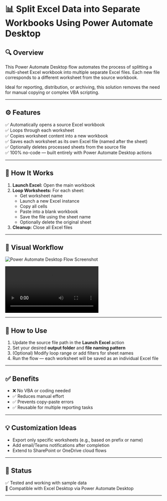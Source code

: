 # 📊 Split Excel Data into Separate Workbooks Using Power Automate Desktop

## 🔍 Overview

This Power Automate Desktop flow automates the process of splitting a multi-sheet Excel workbook into multiple separate Excel files. Each new file corresponds to a different worksheet from the source workbook.

Ideal for reporting, distribution, or archiving, this solution removes the need for manual copying or complex VBA scripting.

---

## ⚙️ Features

✅ Automatically opens a source Excel workbook  
✅ Loops through each worksheet  
✅ Copies worksheet content into a new workbook  
✅ Saves each worksheet as its own Excel file (named after the sheet)  
✅ Optionally deletes processed sheets from the source file  
✅ 100% no-code — built entirely with Power Automate Desktop actions

---

## 🔁 How It Works

1. **Launch Excel:** Open the main workbook  
2. **Loop Worksheets:** For each sheet:
   - Get worksheet name
   - Launch a new Excel instance
   - Copy all cells
   - Paste into a blank workbook
   - Save the file using the sheet name
   - Optionally delete the original sheet
3. **Cleanup:** Close all Excel files

---

## 🧠 Visual Workflow

![Power Automate Desktop Flow Screenshot](<https://github.com/Kashyapdhimmar/Excel-Workbook-Splitter-Power-Automate-Desktop-Project/blob/a73028d98bf153df6ef9979cc335da967d268e27/Screenshot.png>
)

![Power Automate Desktop Flow Video](<https://github.com/Kashyapdhimmar/Excel-Workbook-Splitter-Power-Automate-Desktop-Project/blob/4096620b65bd3f9a3db31c1757f5ed8f60c05eae/Video.mp4>)

---

## 🚀 How to Use

1. Update the source file path in the **Launch Excel** action  
2. Set your desired **output folder** and **file naming pattern**  
3. (Optional) Modify loop range or add filters for sheet names  
4. Run the flow — each worksheet will be saved as an individual Excel file

---

## ✅ Benefits

- ❌ No VBA or coding needed  
- ✅ Reduces manual effort  
- ✅ Prevents copy-paste errors  
- ✅ Reusable for multiple reporting tasks

---

## 💡 Customization Ideas

- Export only specific worksheets (e.g., based on prefix or name)
- Add email/Teams notifications after completion
- Extend to SharePoint or OneDrive cloud flows

---

## 🏁 Status

✅ Tested and working with sample data  
📂 Compatible with Excel Desktop via Power Automate Desktop

---

